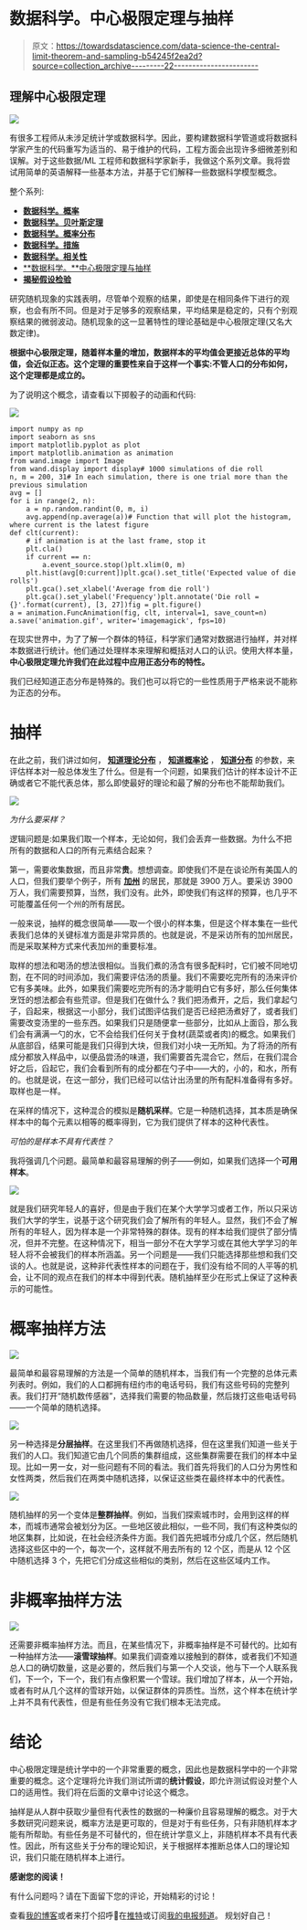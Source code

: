 # 数据科学。中心极限定理与抽样

> 原文：<https://towardsdatascience.com/data-science-the-central-limit-theorem-and-sampling-b54245f2ea2d?source=collection_archive---------22----------------------->

## 理解中心极限定理

![](img/48ac850cd45eb17c66f5d0e058acf6f5.png)

有很多工程师从未涉足统计学或数据科学。因此，要构建数据科学管道或将数据科学家产生的代码重写为适当的、易于维护的代码，工程方面会出现许多细微差别和误解。对于这些数据/ML 工程师和数据科学家新手，我做这个系列文章。我将尝试用简单的英语解释一些基本方法，并基于它们解释一些数据科学模型概念。

整个系列:

*   [**数据科学。概率**](https://luminousmen.com/post/data-science-probability)
*   [**数据科学。贝叶斯定理**](https://luminousmen.com/post/data-science-bayes-theorem)
*   [**数据科学。概率分布**](https://luminousmen.com/post/data-science-probability-distributions)
*   [**数据科学。措施**](https://luminousmen.com/post/data-science-measures)
*   [**数据科学。相关性**](https://luminousmen.com/post/data-science-correlation)
*   [**数据科学。**中心极限定理与抽样](https://luminousmen.com/post/data-science-central-limit-theorem)
*   [**揭秘假设检验**](https://luminousmen.com/post/demystifying-hypothesis-testing)

研究随机现象的实践表明，尽管单个观察的结果，即使是在相同条件下进行的观察，也会有所不同。但是对于足够多的观察结果，平均结果是稳定的，只有个别观察结果的微弱波动。随机现象的这一显著特性的理论基础是中心极限定理(又名大数定律)。

**根据中心极限定理，随着样本量的增加，数据样本的平均值会更接近总体的平均值，会近似正态。这个定理的重要性来自于这样一个事实:不管人口的分布如何，这个定理都是成立的。**

为了说明这个概念，请查看以下掷骰子的动画和代码:

![](img/07021647b1be142f1729881a975d6548.png)

```
import numpy as np
import seaborn as sns
import matplotlib.pyplot as plot
import matplotlib.animation as animation
from wand.image import Image
from wand.display import display# 1000 simulations of die roll
n, m = 200, 31# In each simulation, there is one trial more than the previous simulation
avg = []
for i in range(2, n):
    a = np.random.randint(0, m, i)
    avg.append(np.average(a))# Function that will plot the histogram, where current is the latest figure
def clt(current):
    # if animation is at the last frame, stop it
    plt.cla()
    if current == n: 
        a.event_source.stop()plt.xlim(0, m)
    plt.hist(avg[0:current])plt.gca().set_title('Expected value of die rolls')
    plt.gca().set_xlabel('Average from die roll')
    plt.gca().set_ylabel('Frequency')plt.annotate('Die roll = {}'.format(current), [3, 27])fig = plt.figure()
a = animation.FuncAnimation(fig, clt, interval=1, save_count=n)
a.save('animation.gif', writer='imagemagick', fps=10)
```

在现实世界中，为了了解一个群体的特征，科学家们通常对数据进行抽样，并对样本数据进行统计。他们通过处理样本来理解和概括对人口的认识。使用大样本量，**中心极限定理允许我们在此过程中应用正态分布的特性。**

我们已经知道正态分布是特殊的。我们也可以将它的一些性质用于严格来说不能称为正态的分布。

# 抽样

在此之前，我们讲过如何， [**知道理论分布**](https://luminousmen.com/post/data-science-probability-distributions) ， [**知道概率论**](https://luminousmen.com/post/data-science-bayes-theorem) ， [**知道分布**](https://luminousmen.com/post/data-science-measures) 的参数，来评估样本对一般总体发生了什么。但是有一个问题，如果我们估计的样本设计不正确或者它不能代表总体，那么即使最好的理论和最了解的分布也不能帮助我们。

![](img/b81e8c543f1461f789971e7b9cb323bd.png)

*为什么要采样？*

逻辑问题是:如果我们取一个样本，无论如何，我们会丢弃一些数据。为什么不把所有的数据和人口的所有元素结合起来？

第一，需要收集数据，而且非常**贵**。想想调查。即使我们不是在谈论所有美国人的人口，但我们要举个例子，所有 [**加州**](https://en.wikipedia.org/wiki/California) 的居民，那就是 3900 万人。要采访 3900 万人，我们需要预算，当然，我们没有。此外，即使我们有这样的预算，也几乎不可能覆盖任何一个州的所有居民。

一般来说，抽样的概念很简单——取一个很小的样本集，但是这个样本集在一些代表我们总体的关键标准方面是非常异质的。也就是说，不是采访所有的加州居民，而是采取某种方式来代表加州的重要标准。

取样的想法和喝汤的想法很相似。当我们煮的汤含有很多配料时，它们被不同地切割，在不同的时间添加，我们需要评估汤的质量。我们不需要吃完所有的汤来评价它有多美味。此外，如果我们需要吃完所有的汤才能明白它有多好，那么任何集体烹饪的想法都会有些荒谬。但是我们在做什么？我们把汤煮开，之后，我们拿起勺子，舀起来，根据这一小部分，我们试图评估我们是否已经把汤煮好了，或者我们需要改变汤里的一些东西。如果我们只是随便拿一些部分，比如从上面舀，那么我们会有满满一勺的水，它不会给我们任何关于食材(蔬菜或者肉)的概念。如果我们从底部舀，结果可能是我们只得到大块，但我们对小块一无所知。为了将汤的所有成分都放入样品中，以便品尝汤的味道，我们需要首先混合它，然后，在我们混合好之后，舀起它，我们会看到所有的成分都在勺子中——大的，小的，和水，所有的。也就是说，在这一部分，我们已经可以估计出汤里的所有配料准备得有多好。取样也是一样。

在采样的情况下，这种混合的模拟是**随机采样**。它是一种随机选择，其本质是确保样本中的每个元素以相等的概率得到，它为我们提供了样本的这种代表性。

*可怕的是样本不具有代表性？*

我将强调几个问题。最简单和最容易理解的例子——例如，如果我们选择一个**可用样本**。

![](img/5495b34de16184a44c1080c4d9c839a6.png)

就是我们研究年轻人的喜好，但是由于我们在某个大学学习或者工作，所以只采访我们大学的学生，说基于这个研究我们会了解所有的年轻人。显然，我们不会了解所有的年轻人，因为样本是一个非常特殊的群体。现有的样本给我们提供了部分情况，但并不完整。在这种情况下，相当一部分不在大学学习或在其他大学学习的年轻人将不会被我们的样本所涵盖。另一个问题是——我们只能选择那些想和我们交谈的人。也就是说，这种非代表性样本的问题在于，我们没有给不同的人平等的机会，让不同的观点在我们的样本中得到代表。随机抽样至少在形式上保证了这种表示的可能性。

# 概率抽样方法

![](img/ef28ae13b0390e4e868c609a4e5dce30.png)

最简单和最容易理解的方法是一个简单的随机样本，当我们有一个完整的总体元素列表时。例如，我们的人口都拥有纽约市的电话号码，我们有这些号码的完整列表。我们打开“随机数传感器”，选择我们需要的物品数量，然后拨打这些电话号码——一个简单的随机选择。

![](img/3af37dac0c6af13f1f02fd06d6e93f64.png)

另一种选择是**分层抽样**。在这里我们不再做随机选择，但在这里我们知道一些关于我们的人口。我们知道它由几个同质的集群组成，这些集群需要在我们的样本中呈现。比如一男一女，对一些问题有不同的看法。我们首先将我们的人口分为男性和女性两类，然后我们在两类中随机选择，以保证这些类在最终样本中的代表性。

![](img/4b45d24e513237ac8c2954930c6c28cf.png)

随机抽样的另一个变体是**整群抽样**。例如，当我们探索城市时，会用到这样的样本，而城市通常会被划分为区。一些地区彼此相似，一些不同，我们有这种类似的地区集群，比如说，在社会经济条件方面。我们首先把城市分成几个区，然后随机选择这些区中的一个，每次一个，这样就不用去所有的 12 个区，而是从 12 个区中随机选择 3 个，先把它们分成这些相似的类别，然后在这些区域内工作。

# 非概率抽样方法

![](img/91686b6938ba509de7e84d315bd18c17.png)

还需要非概率抽样方法。而且，在某些情况下，非概率抽样是不可替代的。比如有一种抽样方法——**滚雪球抽样**。如果我们调查难以接触到的群体，或者我们不知道总人口的确切数量，这是必要的，然后我们与第一个人交谈，他与下一个人联系我们，下一个，下一个，我们有点像积累一个雪球。我们增加了样本，从一个开始，或者有时从几个这样的雪球开始，以保证群体的异质性。当然，这个样本在统计学上并不具有代表性，但是有些任务没有它我们根本无法完成。

# 结论

中心极限定理是统计学中的一个非常重要的概念，因此也是数据科学中的一个非常重要的概念。这个定理将允许我们测试所谓的**统计假设**，即允许测试假设对整个人口的适用性。我们将在后面的文章中讨论这个概念。

抽样是从人群中获取少量但有代表性的数据的一种廉价且容易理解的概念。对于大多数研究问题来说，概率方法是更可取的，但是对于有些任务，只有非随机样本才能有所帮助。有些任务是不可替代的，但在统计学意义上，非随机样本不具有代表性。因此，所有这些关于分布的理论知识，关于根据样本推断总体人口的理论知识，我们只能在随机样本上进行。

**感谢您的阅读！**

有什么问题吗？请在下面留下您的评论，开始精彩的讨论！

查看[我的博客](https://luminousmen.com/)或者来打个招呼👋在[推特](https://twitter.com/luminousmen)或订阅[我的电报频道](https://t.me/iamluminousmen)。
规划好自己！